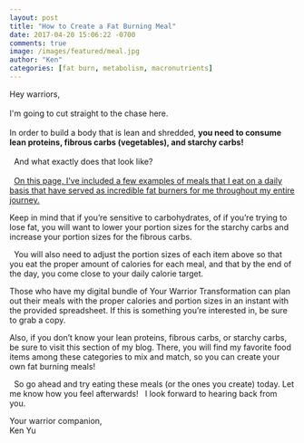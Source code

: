 ```yaml
---
layout: post
title: "How to Create a Fat Burning Meal"
date: 2017-04-20 15:06:22 -0700
comments: true
image: /images/featured/meal.jpg
author: "Ken"
categories: [fat burn, metabolism, macronutrients]
---
```


Hey warriors,<br/>
<br/>
I'm going to cut straight to the chase here.<br/>
<br/>
In order to build a body that is lean and shredded, **you need to consume lean proteins, fibrous carbs (vegetables), and starchy carbs!**<br/>
<br/>
  And what exactly does that look like?<br/>
<br/>
  [On this page, I've included a few examples of meals that I eat on a daily basis that have served as incredible fat burners for me throughout my entire journey.](/food-sources "Food Sources")

Keep in mind that if you’re sensitive to carbohydrates, of if you’re trying to lose fat, you will want to lower your portion sizes for the starchy carbs and increase your portion sizes for the fibrous carbs.

  You will also need to adjust the portion sizes of each item above so that you eat the proper amount of calories for each meal, and that by the end of the day, you come close to your daily calorie target.  

Those who have my digital bundle of Your Warrior Transformation can plan out their meals with the proper calories and portion sizes in an instant with the provided spreadsheet. If this is something you’re interested in, be sure to grab a copy.  

Also, if you don’t know your lean proteins, fibrous carbs, or starchy carbs, be sure to visit this section of my blog. There, you will find my favorite food items among these categories to mix and match, so you can create your own fat burning meals!

  So go ahead and try eating these meals (or the ones you create) today. Let me know how you feel afterwards!   I look forward to hearing back from you.  

Your warrior companion, <br/>
Ken Yu 
